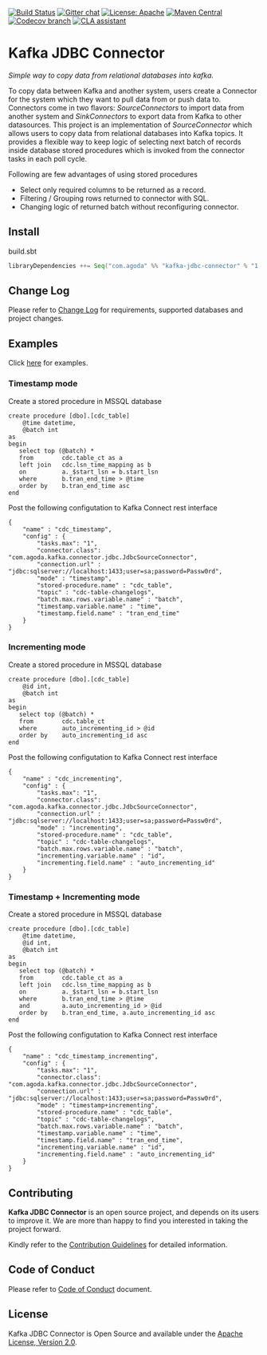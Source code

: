 [![Build Status](https://travis-ci.org/agoda-com/kafka-jdbc-connector.svg?branch=master)](https://travis-ci.org/agoda-com/kafka-jdbc-connector)
[![Gitter chat](https://badges.gitter.im/kafka-jdbc-connector/kafka-jdbc-connector.png)](https://gitter.im/kafka-jdbc-connector/Lobby)
[![License: Apache](https://img.shields.io/badge/License-Apache%202.0-blue.svg)](https://github.com/agoda-com/kafka-jdbc-connector/blob/master/LICENSE.txt)
[![Maven Central](https://maven-badges.herokuapp.com/maven-central/com.agoda/kafka-jdbc-connector_2.11/badge.svg)](https://maven-badges.herokuapp.com/maven-central/com.agoda/kafka-jdbc-connector_2.11)
[![Codecov branch](https://img.shields.io/codecov/c/github/agoda-com/kafka-jdbc-connector/master.svg)](https://github.com/agoda-com/kafka-jdbc-connector)
[![CLA assistant](https://cla-assistant.io/readme/badge/agoda-com/kafka-jdbc-connector)](https://cla-assistant.io/agoda-com/kafka-jdbc-connector)

Kafka JDBC Connector
====================

*Simple way to copy data from relational databases into kafka.*

To copy data between Kafka and another system, users create a Connector for the system which they want to pull data from or push data to. Connectors come in two flavors: *SourceConnectors* to import data from another system and *SinkConnectors* to export data from Kafka to other datasources. This project is an implementation of *SourceConnector* which allows users to copy data from relational databases into Kafka topics. It provides a flexible way to keep logic of selecting next batch of records inside database stored procedures which is invoked from the connector tasks in each poll cycle.

Following are few advantages of using stored procedures

* Select only required columns to be returned as a record.
* Filtering / Grouping rows returned to connector with SQL.
* Changing logic of returned batch without reconfiguring connector.

Install
-------

build.sbt

```scala
libraryDependencies ++= Seq("com.agoda" %% "kafka-jdbc-connector" % "1.2.0")
```

Change Log
----------

Please refer to [Change Log](https://github.com/agoda-com/kafka-jdbc-connector/blob/master/CHANGE_LOG.md) for requirements, supported databases and project changes.

Examples
--------

Click [here](https://github.com/agoda-com/kafka-jdbc-connector-samples) for examples.

### Timestamp mode

Create a stored procedure in MSSQL database

```
create procedure [dbo].[cdc_table]
	@time datetime,
	@batch int
as
begin
   select top (@batch) *
   from        cdc.table_ct as a
   left join   cdc.lsn_time_mapping as b
   on          a._$start_lsn = b.start_lsn
   where       b.tran_end_time > @time
   order by    b.tran_end_time asc
end
```

Post the following configutation to Kafka Connect rest interface

```
{
	"name" : "cdc_timestamp",
	"config" : {
		"tasks.max": "1",
		"connector.class": "com.agoda.kafka.connector.jdbc.JdbcSourceConnector",
		"connection.url" : "jdbc:sqlserver://localhost:1433;user=sa;password=Passw0rd",
		"mode" : "timestamp",
		"stored-procedure.name" : "cdc_table",
		"topic" : "cdc-table-changelogs",
		"batch.max.rows.variable.name" : "batch",
		"timestamp.variable.name" : "time",
		"timestamp.field.name" : "tran_end_time"
	}
}
```

### Incrementing mode

Create a stored procedure in MSSQL database

```
create procedure [dbo].[cdc_table]
	@id int,
	@batch int
as
begin
   select top (@batch) *
   from        cdc.table_ct
   where       auto_incrementing_id > @id
   order by    auto_incrementing_id asc
end
```

Post the following configutation to Kafka Connect rest interface

```
{
	"name" : "cdc_incrementing",
	"config" : {
		"tasks.max": "1",
		"connector.class": "com.agoda.kafka.connector.jdbc.JdbcSourceConnector",
		"connection.url" : "jdbc:sqlserver://localhost:1433;user=sa;password=Passw0rd",
		"mode" : "incrementing",
		"stored-procedure.name" : "cdc_table",
		"topic" : "cdc-table-changelogs",
		"batch.max.rows.variable.name" : "batch",
		"incrementing.variable.name" : "id",
		"incrementing.field.name" : "auto_incrementing_id"
	}
}
```

### Timestamp + Incrementing mode

Create a stored procedure in MSSQL database

```
create procedure [dbo].[cdc_table]
	@time datetime,
	@id int,
	@batch int
as
begin
   select top (@batch) *
   from        cdc.table_ct as a
   left join   cdc.lsn_time_mapping as b
   on          a._$start_lsn = b.start_lsn
   where       b.tran_end_time > @time
   and         a.auto_incrementing_id > @id
   order by    b.tran_end_time, a.auto_incrementing_id asc
end
```

Post the following configutation to Kafka Connect rest interface

```
{
	"name" : "cdc_timestamp_incrementing",
	"config" : {
		"tasks.max": "1",
		"connector.class": "com.agoda.kafka.connector.jdbc.JdbcSourceConnector",
		"connection.url" : "jdbc:sqlserver://localhost:1433;user=sa;password=Passw0rd",
		"mode" : "timestamp+incrementing",
		"stored-procedure.name" : "cdc_table",
		"topic" : "cdc-table-changelogs",
		"batch.max.rows.variable.name" : "batch",
		"timestamp.variable.name" : "time",
		"timestamp.field.name" : "tran_end_time",
		"incrementing.variable.name" : "id",
		"incrementing.field.name" : "auto_incrementing_id"
	}
}
```

Contributing
------------

**Kafka JDBC Connector** is an open source project, and depends on its users to improve it. We are more than happy to find you interested in taking the project forward.

Kindly refer to the [Contribution Guidelines](https://github.com/agoda-com/kafka-jdbc-connector/blob/master/CONTRIBUTING.md) for detailed information.

Code of Conduct
---------------

Please refer to [Code of Conduct](https://github.com/agoda-com/kafka-jdbc-connector/blob/master/CODE_OF_CONDUCT.md) document.

License
-------

Kafka JDBC Connector is Open Source and available under the [Apache License, Version 2.0](https://github.com/agoda-com/kafka-jdbc-connector/blob/master/LICENSE.txt).
